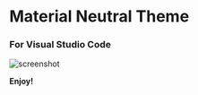 # Material Neutral Theme
### For Visual Studio Code

![screenshot](http://i.imgur.com/MQRRWam.jpg)

**Enjoy!**
